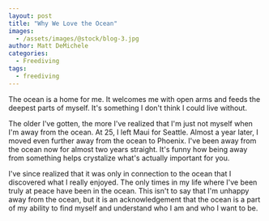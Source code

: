 ```yaml
---
layout: post
title: "Why We Love the Ocean"
images:
  - /assets/images/@stock/blog-3.jpg
author: Matt DeMichele
categories:
  - Freediving
tags:
  - freediving
---
```


The ocean is a home for me. It welcomes me with open arms and feeds the deepest parts of myself. It's something I don't think I could live without. 

The older I've gotten, the more I've realized that I'm just not myself when I'm away from the ocean. At 25, I left Maui for Seattle. Almost a year later, I moved even further away from the ocean to Phoenix. I've been away from the ocean now for almost two years straight. It's funny how being away from something helps crystalize what's actually important for you.

I've since realized that it was only in connection to the ocean that I discovered what I really enjoyed. The only times in my life where I've been truly at peace have been in the ocean. This isn't to say that I'm unhappy away from the ocean, but it is an acknowledgement that the ocean is a part of my ability to find myself and understand who I am and who I want to be.

